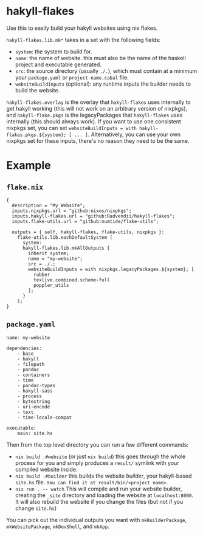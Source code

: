 # hakyll-flakes

Use this to easily build your hakyll websites using nix flakes.

`hakyll-flakes.lib.mk*` takes in a set with the following fields:

- `system`: the system to build for.
- `name`: the name of website. this must also be the name of the haskell project and executable generated.
- `src`: the source directory (usually `./.`), which must contain at a minimum your `package.yaml` or `project-name.cabal` file.
- `websiteBuildInputs` (optional): any runtime inputs the builder needs to build the website.

`hakyll-flakes.overlay` is the overlay that `hakyll-flakes` uses internally to get hakyll working (this will not work on an arbitrary version of nixpkgs), and `hakyll-flake.pkgs` is the legacyPackages that `hakyll-flakes` uses internally (this should always work). If you want to use one consistent nixpkgs set, you can set `websiteBuildInputs = with hakyll-flakes.pkgs.${system}; [ ... ]`. Alternatively, you can use your own nixpkgs set for these inputs, there's no reason they need to be the same.

# Example

## `flake.nix`
```
{
  description = "My Website";
  inputs.nixpkgs.url = "github:nixos/nixpkgs";
  inputs.hakyll-flakes.url = "github:Radvendii/hakyll-flakes";
  inputs.flake-utils.url = "github:numtide/flake-utils";

  outputs = { self, hakyll-flakes, flake-utils, nixpkgs }:
    flake-utils.lib.eachDefaultSystem (
      system:
      hakyll-flakes.lib.mkAllOutputs {
        inherit system;
        name = "my-website";
        src = ./.;
        websiteBuildInputs = with nixpkgs.legacyPackages.${system}; [
          rubber
          texlive.combined.scheme-full
          poppler_utils
        ];
      }
    );
}
```

## `package.yaml`
```
name: my-website

dependencies:
    - base
    - hakyll
    - filepath
    - pandoc
    - containers
    - time
    - pandoc-types
    - hakyll-sass
    - process
    - bytestring
    - uri-encode
    - text
    - time-locale-compat

executable:
    main: site.hs
```

Then from the top level directory you can run a few different commands:

- `nix build .#website` (or just `nix build`) this goes through the whole process for you and simply produces a `result/` symlink with your compiled website inside.
- `nix build .#builder` this builds the website *builder*, your hakyll-based `site.hs` file. `You can find it at result/bin/<project name>`.
- `nix run . -- watch` This will compile and run your website builder, creating the `_site` directory and loading the website at `localhost:8000`. It will also rebuild the website if you change the files (but not if you change `site.hs`)

You can pick out the individual outputs you want with `mkBuilderPackage`, `mkWebsitePackage`, `mkDevShell`, and `mkApp`.
